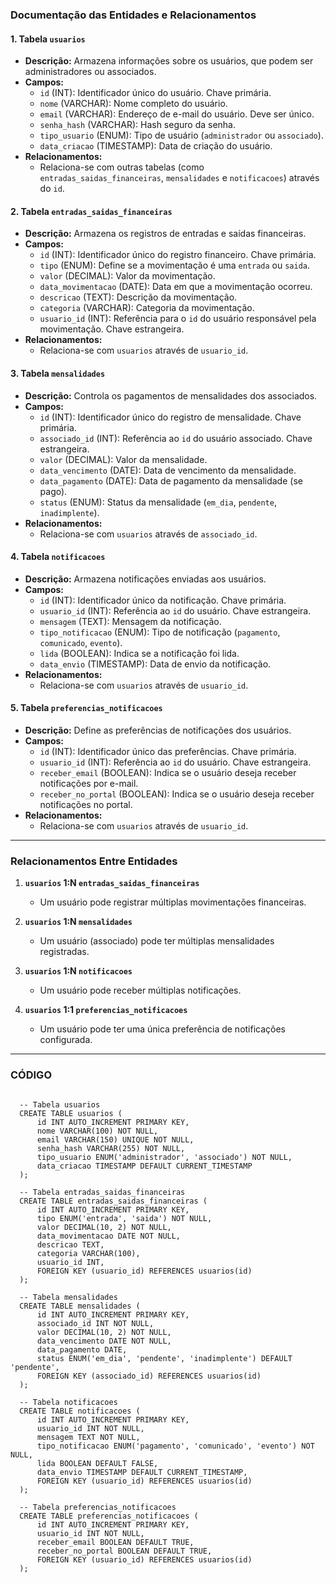 ### **Documentação das Entidades e Relacionamentos**

#### 1. **Tabela `usuarios`**
   - **Descrição:** Armazena informações sobre os usuários, que podem ser administradores ou associados.
   - **Campos:**
     - `id` (INT): Identificador único do usuário. Chave primária.
     - `nome` (VARCHAR): Nome completo do usuário.
     - `email` (VARCHAR): Endereço de e-mail do usuário. Deve ser único.
     - `senha_hash` (VARCHAR): Hash seguro da senha.
     - `tipo_usuario` (ENUM): Tipo de usuário (`administrador` ou `associado`).
     - `data_criacao` (TIMESTAMP): Data de criação do usuário.
   - **Relacionamentos:**
     - Relaciona-se com outras tabelas (como `entradas_saidas_financeiras`, `mensalidades` e `notificacoes`) através do `id`.

#### 2. **Tabela `entradas_saidas_financeiras`**
   - **Descrição:** Armazena os registros de entradas e saídas financeiras.
   - **Campos:**
     - `id` (INT): Identificador único do registro financeiro. Chave primária.
     - `tipo` (ENUM): Define se a movimentação é uma `entrada` ou `saida`.
     - `valor` (DECIMAL): Valor da movimentação.
     - `data_movimentacao` (DATE): Data em que a movimentação ocorreu.
     - `descricao` (TEXT): Descrição da movimentação.
     - `categoria` (VARCHAR): Categoria da movimentação.
     - `usuario_id` (INT): Referência para o `id` do usuário responsável pela movimentação. Chave estrangeira.
   - **Relacionamentos:**
     - Relaciona-se com `usuarios` através de `usuario_id`.

#### 3. **Tabela `mensalidades`**
   - **Descrição:** Controla os pagamentos de mensalidades dos associados.
   - **Campos:**
     - `id` (INT): Identificador único do registro de mensalidade. Chave primária.
     - `associado_id` (INT): Referência ao `id` do usuário associado. Chave estrangeira.
     - `valor` (DECIMAL): Valor da mensalidade.
     - `data_vencimento` (DATE): Data de vencimento da mensalidade.
     - `data_pagamento` (DATE): Data de pagamento da mensalidade (se pago).
     - `status` (ENUM): Status da mensalidade (`em_dia`, `pendente`, `inadimplente`).
   - **Relacionamentos:**
     - Relaciona-se com `usuarios` através de `associado_id`.

#### 4. **Tabela `notificacoes`**
   - **Descrição:** Armazena notificações enviadas aos usuários.
   - **Campos:**
     - `id` (INT): Identificador único da notificação. Chave primária.
     - `usuario_id` (INT): Referência ao `id` do usuário. Chave estrangeira.
     - `mensagem` (TEXT): Mensagem da notificação.
     - `tipo_notificacao` (ENUM): Tipo de notificação (`pagamento`, `comunicado`, `evento`).
     - `lida` (BOOLEAN): Indica se a notificação foi lida.
     - `data_envio` (TIMESTAMP): Data de envio da notificação.
   - **Relacionamentos:**
     - Relaciona-se com `usuarios` através de `usuario_id`.

#### 5. **Tabela `preferencias_notificacoes`**
   - **Descrição:** Define as preferências de notificações dos usuários.
   - **Campos:**
     - `id` (INT): Identificador único das preferências. Chave primária.
     - `usuario_id` (INT): Referência ao `id` do usuário. Chave estrangeira.
     - `receber_email` (BOOLEAN): Indica se o usuário deseja receber notificações por e-mail.
     - `receber_no_portal` (BOOLEAN): Indica se o usuário deseja receber notificações no portal.
   - **Relacionamentos:**
     - Relaciona-se com `usuarios` através de `usuario_id`.

---

### **Relacionamentos Entre Entidades**

1. **`usuarios` 1:N `entradas_saidas_financeiras`**
   - Um usuário pode registrar múltiplas movimentações financeiras.

2. **`usuarios` 1:N `mensalidades`**
   - Um usuário (associado) pode ter múltiplas mensalidades registradas.

3. **`usuarios` 1:N `notificacoes`**
   - Um usuário pode receber múltiplas notificações.

4. **`usuarios` 1:1 `preferencias_notificacoes`**
   - Um usuário pode ter uma única preferência de notificações configurada.

---

### CÓDIGO

```mysql

  -- Tabela usuarios
  CREATE TABLE usuarios (
      id INT AUTO_INCREMENT PRIMARY KEY,
      nome VARCHAR(100) NOT NULL,
      email VARCHAR(150) UNIQUE NOT NULL,
      senha_hash VARCHAR(255) NOT NULL,
      tipo_usuario ENUM('administrador', 'associado') NOT NULL,
      data_criacao TIMESTAMP DEFAULT CURRENT_TIMESTAMP
  );

  -- Tabela entradas_saidas_financeiras
  CREATE TABLE entradas_saidas_financeiras (
      id INT AUTO_INCREMENT PRIMARY KEY,
      tipo ENUM('entrada', 'saida') NOT NULL,
      valor DECIMAL(10, 2) NOT NULL,
      data_movimentacao DATE NOT NULL,
      descricao TEXT,
      categoria VARCHAR(100),
      usuario_id INT,
      FOREIGN KEY (usuario_id) REFERENCES usuarios(id)
  );

  -- Tabela mensalidades
  CREATE TABLE mensalidades (
      id INT AUTO_INCREMENT PRIMARY KEY,
      associado_id INT NOT NULL,
      valor DECIMAL(10, 2) NOT NULL,
      data_vencimento DATE NOT NULL,
      data_pagamento DATE,
      status ENUM('em_dia', 'pendente', 'inadimplente') DEFAULT 'pendente',
      FOREIGN KEY (associado_id) REFERENCES usuarios(id)
  );

  -- Tabela notificacoes
  CREATE TABLE notificacoes (
      id INT AUTO_INCREMENT PRIMARY KEY,
      usuario_id INT NOT NULL,
      mensagem TEXT NOT NULL,
      tipo_notificacao ENUM('pagamento', 'comunicado', 'evento') NOT NULL,
      lida BOOLEAN DEFAULT FALSE,
      data_envio TIMESTAMP DEFAULT CURRENT_TIMESTAMP,
      FOREIGN KEY (usuario_id) REFERENCES usuarios(id)
  );

  -- Tabela preferencias_notificacoes
  CREATE TABLE preferencias_notificacoes (
      id INT AUTO_INCREMENT PRIMARY KEY,
      usuario_id INT NOT NULL,
      receber_email BOOLEAN DEFAULT TRUE,
      receber_no_portal BOOLEAN DEFAULT TRUE,
      FOREIGN KEY (usuario_id) REFERENCES usuarios(id)
  );


```